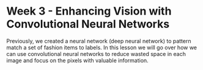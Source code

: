 # Week 3 - Enhancing Vision with Convolutional Neural Networks

Previously, we created a neural network (deep neural network) to pattern match a set of fashion items to labels. In this lesson we will go over how we can use convolutional neural networks to reduce wasted space in each image and focus on the pixels with valuable information.
